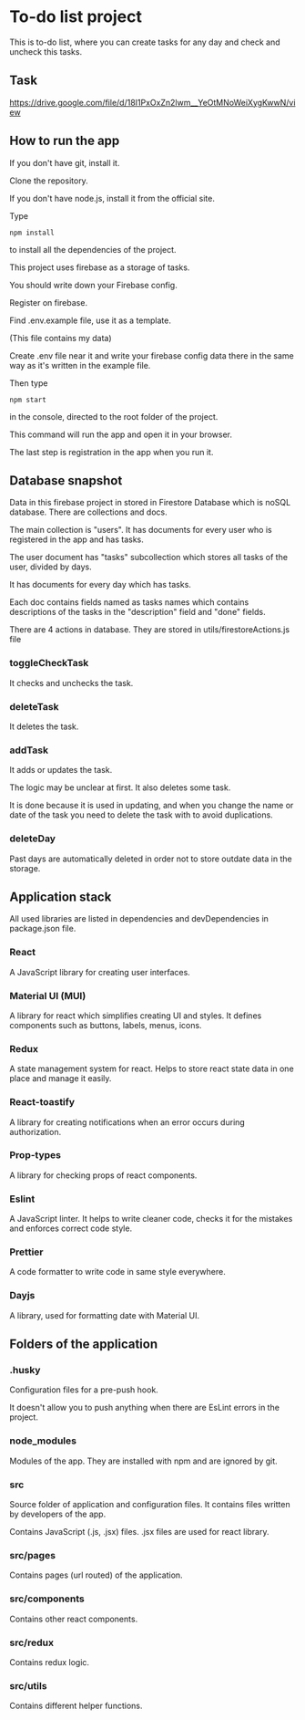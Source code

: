 # To-do list project

This is to-do list, where you can create tasks for any day and 
check and uncheck this tasks.

## Task

https://drive.google.com/file/d/18I1PxOxZn2lwm__YeOtMNoWeiXygKwwN/view

## How to run the app

If you don't have git, install it.

Clone the repository.

If you don't have node.js, install it from the official site.

Type

```
npm install
```

to install all the dependencies of the project.

This project uses firebase as a storage of tasks.

You should write down your Firebase config.

Register on firebase.

Find .env.example file, use it as a template.

(This file contains my data)

Create .env file near it and write your firebase config data there in the same way as it's written in the example file.

Then type 

```
npm start
```

in the console, directed to the root folder of the project.

This command will run the app and open it in your browser.

The last step is registration in the app when you run it.

## Database snapshot

Data in this firebase project in stored in Firestore Database which is noSQL database.
There are collections and docs.

The main collection is "users". It has documents for every user who is registered in the app and has tasks.

The user document has "tasks" subcollection which stores all tasks of the user, divided by days.

It has documents for every day which has tasks.

Each doc contains fields named as tasks names which contains descriptions of the tasks
in the "description" field and "done" fields.

There are 4 actions in database. They are stored in utils/firestoreActions.js file

### toggleCheckTask

It checks and unchecks the task.

### deleteTask

It deletes the task.

### addTask

It adds or updates the task.

The logic may be unclear at first. It also deletes some task.

It is done because it is used in updating, and when you change the name or date of the task
you need to delete the task with to avoid duplications.

### deleteDay

Past days are automatically deleted in order not to store outdate data in the storage.

## Application stack

All used libraries are listed in dependencies and devDependencies in package.json file.

### React

A JavaScript library for creating user interfaces.

### Material UI (MUI)

A library for react which simplifies creating UI and styles. It defines components such as buttons, labels, menus, icons.

### Redux

A state management system for react. Helps to store react state data in one place and manage it easily.

### React-toastify

A library for creating notifications when an error occurs during authorization.

### Prop-types

A library for checking props of react components.

### Eslint

A JavaScript linter. It helps to write cleaner code, checks it for the mistakes and enforces correct code style.

### Prettier

A code formatter to write code in same style everywhere.

### Dayjs

A library, used for formatting date with Material UI.

## Folders of the application

### .husky

Configuration files for a pre-push hook.

It doesn't allow you to push anything when there are EsLint errors in the project.

### node_modules

Modules of the app. They are installed with npm and are ignored by git.

### src

Source folder of application and configuration files. It contains files written by developers of the app.

Contains JavaScript (.js, .jsx) files. .jsx files are used for react library.

### src/pages 

Contains pages (url routed) of the application.

### src/components

Contains other react components.

### src/redux

Contains redux logic.

### src/utils

Contains different helper functions.
